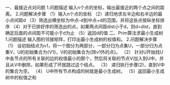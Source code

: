 一、最接近点对问题
1.问题描述
输入n个点的坐标，输出最接近的两个点之间的距离。
2.问题解决步骤
（1）输入n个点的坐标
（2）递归地求左半边和右半边的最小点间距d
（3）筛选出横坐标为中点-d到中点+d的范围，并将这些点按纵坐标排序
（4）对于已排好序的筛选出的点，如果两点间距dist小于d，则d=dist，直到确定后面的点间距不可能小于d为止
（5）返回d的值
二、Prim算法求最小生成树
1.问题描述
输入图的邻接矩阵，打印出最小生成树的权值和。
2.问题解决步骤 
（1） 设初始结点为v1，将一个图分为两部分，一部分归为点集U，一部分归为点集V，U的初始集合为{V1}，V的初始集合为{除v1外的点}。 
（2） 针对U开始找U中各节点的所有关联的边的权值最小的那个，然后将关联的节点Vi加入到U中，并且从V中删除，如果形成了环就跳过这个结点。 
（3） 递归执行步骤(2)，直到V中的集合为空。 
（4） U中所有节点构成的树就是最小生成树。
（5）返回最小生成树中的权值之和